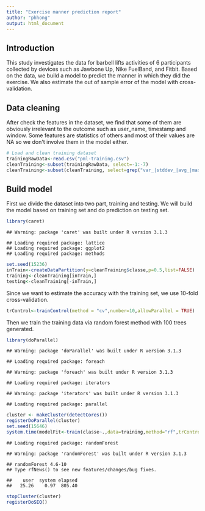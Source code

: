 ```yaml
---
title: "Exercise manner prediction report"
author: "phhong"
output: html_document
---
```


## Introduction

This study investigates the data for barbell lifts activities of 6 participants collected by devices such as Jawbone Up, Nike FuelBand, and Fitbit. Based on the data, we build a model to predict the manner in which they did the exercise. We also estimate the out of sample error of the model with cross-validation.

## Data cleaning

After check the features in the dataset, we find that some of them are obviously irrelevant to the outcome such as user_name, timestamp and window. Some features are statistics of others and most of their values are NA so we don't involve them in the model either.


```r
# Load and clean training dataset
trainingRawData<-read.csv("pml-training.csv")
cleanTraining<-subset(trainingRawData, select=-1:-7)
cleanTraining<-subset(cleanTraining, select=grep("var_|stddev_|avg_|max_|min_|skewness_|amplitude_|kurtosis_",names(cleanTraining), invert=TRUE))
```

## Build model

First we divide the dataset into two part, training and testing. We will build the model based on training set and do prediction on testing set.


```r
library(caret)
```

```
## Warning: package 'caret' was built under R version 3.1.3
```

```
## Loading required package: lattice
## Loading required package: ggplot2
## Loading required package: methods
```

```r
set.seed(15236)
inTrain<-createDataPartition(y=cleanTraining$classe,p=0.5,list=FALSE)
training<-cleanTraining[inTrain,]
testing<-cleanTraining[-inTrain,]
```

Since we want to estimate the accuracy with the training set, we use 10-fold cross-validation.


```r
trControl<-trainControl(method = "cv",number=10,allowParallel = TRUE)
```

Then we train the training data via random forest method with 100 trees generated.


```r
library(doParallel)
```

```
## Warning: package 'doParallel' was built under R version 3.1.3
```

```
## Loading required package: foreach
```

```
## Warning: package 'foreach' was built under R version 3.1.3
```

```
## Loading required package: iterators
```

```
## Warning: package 'iterators' was built under R version 3.1.3
```

```
## Loading required package: parallel
```

```r
cluster <- makeCluster(detectCores())
registerDoParallel(cluster)
set.seed(15646)
system.time(modelFit<-train(classe~.,data=training,method="rf",trControl = trControl,ntree=100, prox=TRUE))
```

```
## Loading required package: randomForest
```

```
## Warning: package 'randomForest' was built under R version 3.1.3
```

```
## randomForest 4.6-10
## Type rfNews() to see new features/changes/bug fixes.
```

```
##    user  system elapsed 
##   25.26    0.97  805.40
```

```r
stopCluster(cluster)
registerDoSEQ()
```

